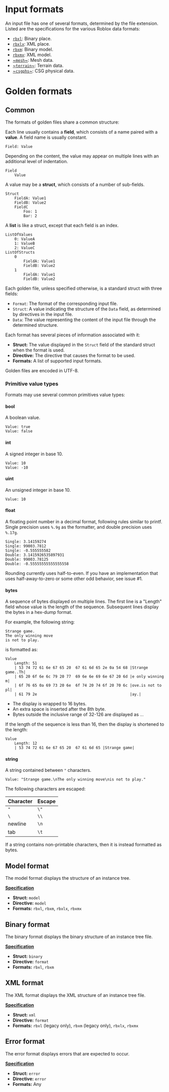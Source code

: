 # Input formats
An input file has one of several formats, determined by the file extension.
Listed are the specifications for the various Roblox data formats:

- [`rbxl`](format/rbxl.md): Binary place.
- [`rbxlx`](format/rbxlx.md): XML place.
- [`rbxm`](format/rbxm.md): Binary model.
- [`rbxmx`](format/rbxmx.md): XML model.
- [~`mesh`~](format/mesh.md): Mesh data.
- [~`terrain`~](format/terrain.md): Terrain data.
- [~`csgphs`~](format/csgphs.md): CSG physical data.

# Golden formats

## Common
The formats of golden files share a common structure:

Each line usually contains a **field**, which consists of a name paired with a
**value**. A field name is usually constant.

```
Field: Value
```

Depending on the content, the value may appear on multiple lines with an
additional level of indentation.

```
Field
	Value
```

A value may be a **struct**, which consists of a number of sub-fields.

```
Struct
	FieldA: Value1
	FieldB: Value2
	FieldC
		Foo: 1
		Bar: 2
```

A **list** is like a struct, except that each field is an index.

```
ListOfValues
	0: ValueA
	1: ValueB
	2: ValueC
ListOfStructs
	0
		FieldA: Value1
		FieldB: Value2
	1
		FieldA: Value1
		FieldB: Value2
```

Each golden file, unless specified otherwise, is a standard struct with three
fields:

- `Format`: The format of the corresponding input file.
- `Struct`: A value indicating the structure of the `Data` field, as determined
  by directives in the input file.
- `Data`: The value representing the content of the input file through the
  determined structure.

Each format has several pieces of information associated with it:

- **Struct:** The value displayed in the `Struct` field of the standard struct
  when the format is used.
- **Directive:** The directive that causes the format to be used.
- **Formats:** A list of supported input formats.

Golden files are encoded in UTF-8.

### Primitive value types
Formats may use several common primitives value types:

#### bool
A boolean value.

	Value: true
	Value: false

#### int
A signed integer in base 10.

	Value: 10
	Value: -10

#### uint
An unsigned integer in base 10.

	Value: 10

#### float
A floating point number in a decimal format, following rules similar to printf.
Single precision uses `%.9g` as the formatter, and double precision uses
`%.17g`.

	Single: 3.14159274
	Single: 99003.7812
	Single: -0.555555582
	Double: 3.1415926535897931
	Double: 99003.78125
	Double: -0.55555555555555558

Rounding currently uses half-to-even. If you have an implementation that uses
half-away-to-zero or some other odd behavior, see issue #1.

#### bytes
A sequence of bytes displayed on multiple lines. The first line is a "Length"
field whose value is the length of the sequence. Subsequent lines display the
bytes in a hex-dump format.

For example, the following string:

	Strange game.
	The only winning move
	is not to play.

is formatted as:

	Value
		Length: 51
		| 53 74 72 61 6e 67 65 20  67 61 6d 65 2e 0a 54 68 |Strange game..Th|
		| 65 20 6f 6e 6c 79 20 77  69 6e 6e 69 6e 67 20 6d |e only winning m|
		| 6f 76 65 0a 69 73 20 6e  6f 74 20 74 6f 20 70 6c |ove.is not to pl|
		| 61 79 2e                                         |ay.|

- The display is wrapped to 16 bytes.
- An extra space is inserted after the 8th byte.
- Bytes outside the inclusive range of 32-126 are displayed as `.`.

If the length of the sequence is less than 16, then the display is shortened to
the length:

	Value
		Length: 12
		| 53 74 72 61 6e 67 65 20  67 61 6d 65 |Strange game|

#### string
A string contained between `"` characters.

	Value: "Strange game.\nThe only winning move\nis not to play."

The following characters are escaped:

Character | Escape
----------|-------
`"`       | `\"`
`\`       | `\\`
newline   | `\n`
tab       | `\t`

If a string contains non-printable characters, then it is instead formatted as
bytes.

## Model format
The model format displays the structure of an instance tree.

[**Specification**](golden/model.md)

- **Struct:** `model`
- **Directive:** `model`
- **Formats:** `rbxl`, `rbxm`, `rbxlx`, `rbxmx`

## Binary format
The binary format displays the binary structure of an instance tree file.

[**Specification**](golden/binary.md)

- **Struct:** `binary`
- **Directive:** `format`
- **Formats:** `rbxl`, `rbxm`

## XML format
The XML format displays the XML structure of an instance tree file.

[**Specification**](golden/xml.md)

- **Struct:** `xml`
- **Directive:** `format`
- **Formats:** `rbxl` (legacy only), `rbxm` (legacy only), `rbxlx`, `rbxmx`

## Error format
The error format displays errors that are expected to occur.

[**Specification**](golden/error.md)

- **Struct:** `error`
- **Directive:** `error`
- **Formats:** Any
